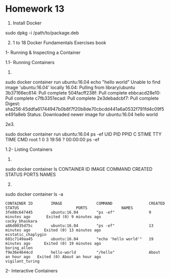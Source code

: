 # Homework 13

1. Install Docker

  sudo dpkg -i /path/to/package.deb
 
2. 1 to 18 Docker Fundamentals Exercises book

1- Running & Inspecting a Container

1.1- Running Containers
 
1.

sudo docker container run ubuntu:16.04 echo "hello world"
	Unable to find image 'ubuntu:16.04' locally
	16.04: Pulling from library/ubuntu
	3b37166ec614: Pull complete 
	504facff238f: Pull complete 
	ebbcacd28e10: Pull complete 
	c7fb3351ecad: Pull complete 
	2e3debadcbf7: Pull complete 
	Digest: sha256:45ddfa61744947b0b8f7f20b8de70cbcdd441a6a0532f791fd4c09f5e491a8eb
	Status: Downloaded newer image for ubuntu:16.04
	hello world

2e3.

sudo docker container run ubuntu:16.04 ps -ef
	UID        PID  PPID  C STIME TTY          TIME CMD
	root         1     0  3 19:56 ?        00:00:00 ps -ef

1.2-  Listing Containers
	
1.
sudo docker container ls
	CONTAINER ID        IMAGE               COMMAND             CREATED             STATUS              PORTS               NAMES

2.

sudo docker container ls -a

	CONTAINER ID        IMAGE               COMMAND                CREATED             STATUS                         PORTS               NAMES
	3fe80c647445        ubuntu:16.04        "ps -ef"               9 minutes ago       Exited (0) 9 minutes ago                           cocky_bhaskara
	a86d0035d75c        ubuntu:16.04        "ps -ef"               13 minutes ago      Exited (0) 13 minutes ago                          ecstatic_chaplygin
	601c7149aa45        ubuntu:16.04        "echo 'hello world'"   19 minutes ago      Exited (0) 19 minutes ago                          boring_allen
	f9e36e4644cd        hello-world         "/hello"               About an hour ago   Exited (0) About an hour ago                       vigilant_turing

2- Interactive Containers 
		
 
